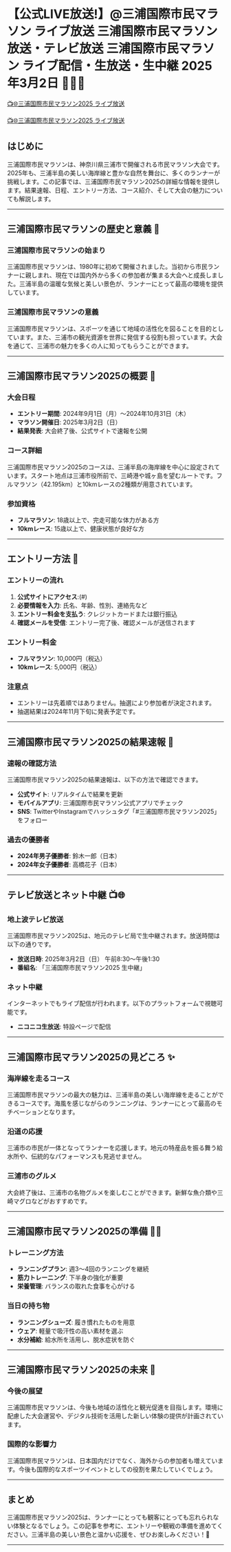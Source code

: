 # 【公式LIVE放送!】@三浦国際市民マラソン ライブ放送 三浦国際市民マラソン 放送・テレビ放送 三浦国際市民マラソン ライブ配信・生放送・生中継 2025年3月2日 🏃‍♂️🌊

[📺🌐三浦国際市民マラソン2025 ライブ放送](https://jsports-hq.com/marathan-all/?ju)

[📺🌐三浦国際市民マラソン2025 ライブ放送](https://jsports-hq.com/marathan-all/?ju)

## はじめに
三浦国際市民マラソンは、神奈川県三浦市で開催される市民マラソン大会です。2025年も、三浦半島の美しい海岸線と豊かな自然を舞台に、多くのランナーが挑戦します。この記事では、三浦国際市民マラソン2025の詳細な情報を提供します。結果速報、日程、エントリー方法、コース紹介、そして大会の魅力についても解説します。

---

## 三浦国際市民マラソンの歴史と意義 🏅

### 三浦国際市民マラソンの始まり
三浦国際市民マラソンは、1980年に初めて開催されました。当初から市民ランナーに親しまれ、現在では国内外から多くの参加者が集まる大会へと成長しました。三浦半島の温暖な気候と美しい景色が、ランナーにとって最高の環境を提供しています。

### 三浦国際市民マラソンの意義
三浦国際市民マラソンは、スポーツを通じて地域の活性化を図ることを目的としています。また、三浦市の観光資源を世界に発信する役割も担っています。大会を通じて、三浦市の魅力を多くの人に知ってもらうことができます。

---

## 三浦国際市民マラソン2025の概要 📜

### 大会日程
- **エントリー期間**: 2024年9月1日（月）～2024年10月31日（木）
- **マラソン開催日**: 2025年3月2日（日）
- **結果発表**: 大会終了後、公式サイトで速報を公開

### コース詳細
三浦国際市民マラソン2025のコースは、三浦半島の海岸線を中心に設定されています。スタート地点は三浦市役所前で、三崎港や城ヶ島を望むルートです。フルマラソン（42.195km）と10kmレースの2種類が用意されています。

### 参加資格
- **フルマラソン**: 18歳以上で、完走可能な体力がある方
- **10kmレース**: 15歳以上で、健康状態が良好な方

---

## エントリー方法 📝

### エントリーの流れ
1. **公式サイトにアクセス**:(#)
2. **必要情報を入力**: 氏名、年齢、性別、連絡先など
3. **エントリー料金を支払う**: クレジットカードまたは銀行振込
4. **確認メールを受信**: エントリー完了後、確認メールが送信されます

### エントリー料金
- **フルマラソン**: 10,000円（税込）
- **10kmレース**: 5,000円（税込）

### 注意点
- エントリーは先着順ではありません。抽選により参加者が決定されます。
- 抽選結果は2024年11月下旬に発表予定です。

---

## 三浦国際市民マラソン2025の結果速報 🚨

### 速報の確認方法
三浦国際市民マラソン2025の結果速報は、以下の方法で確認できます。
- **公式サイト**: リアルタイムで結果を更新
- **モバイルアプリ**: 三浦国際市民マラソン公式アプリでチェック
- **SNS**: TwitterやInstagramでハッシュタグ「#三浦国際市民マラソン2025」をフォロー

### 過去の優勝者
- **2024年男子優勝者**: 鈴木一郎（日本）
- **2024年女子優勝者**: 高橋花子（日本）

---

## テレビ放送とネット中継 📺🌐

### 地上波テレビ放送
三浦国際市民マラソン2025は、地元のテレビ局で生中継されます。放送時間は以下の通りです。
- **放送日時**: 2025年3月2日（日） 午前8:30～午後1:30
- **番組名**: 「三浦国際市民マラソン2025 生中継」

### ネット中継
インターネットでもライブ配信が行われます。以下のプラットフォームで視聴可能です。

- **ニコニコ生放送**: 特設ページで配信

---

## 三浦国際市民マラソン2025の見どころ ✨

### 海岸線を走るコース
三浦国際市民マラソンの最大の魅力は、三浦半島の美しい海岸線を走ることができるコースです。海風を感じながらのランニングは、ランナーにとって最高のモチベーションとなります。

### 沿道の応援
三浦市の市民が一体となってランナーを応援します。地元の特産品を振る舞う給水所や、伝統的なパフォーマンスも見逃せません。

### 三浦市のグルメ
大会終了後は、三浦市の名物グルメを楽しむことができます。新鮮な魚介類や三崎マグロなどがおすすめです。

---

## 三浦国際市民マラソン2025の準備 🏋️‍♀️

### トレーニング方法
- **ランニングプラン**: 週3～4回のランニングを継続
- **筋力トレーニング**: 下半身の強化が重要
- **栄養管理**: バランスの取れた食事を心がける

### 当日の持ち物
- **ランニングシューズ**: 履き慣れたものを用意
- **ウェア**: 軽量で吸汗性の高い素材を選ぶ
- **水分補給**: 給水所を活用し、脱水症状を防ぐ

---

## 三浦国際市民マラソン2025の未来 🔮

### 今後の展望
三浦国際市民マラソンは、今後も地域の活性化と観光促進を目指します。環境に配慮した大会運営や、デジタル技術を活用した新しい体験の提供が計画されています。

### 国際的な影響力
三浦国際市民マラソンは、日本国内だけでなく、海外からの参加者も増えています。今後も国際的なスポーツイベントとしての役割を果たしていくでしょう。

---

## まとめ
三浦国際市民マラソン2025は、ランナーにとっても観客にとっても忘れられない体験となるでしょう。この記事を参考に、エントリーや観戦の準備を進めてください。三浦半島の美しい景色と温かい応援を、ぜひお楽しみください！🎉

---
